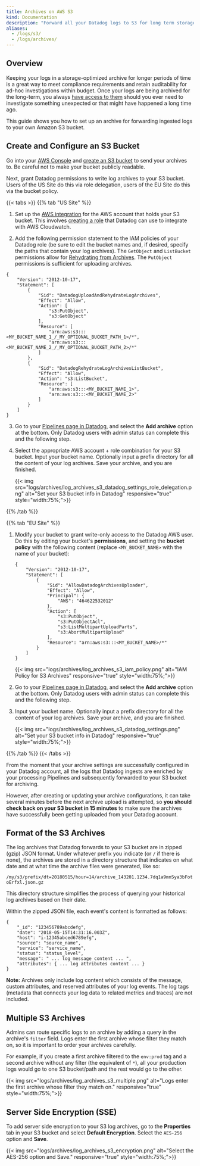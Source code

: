 ```yaml
---
title: Archives on AWS S3
kind: Documentation
description: "Forward all your Datadog logs to S3 for long term storage."
aliases:
  - /logs/s3/
  - /logs/archives/
---
```


## Overview

Keeping your logs in a storage-optimized archive for longer periods of time is a great way to meet compliance requirements and retain auditability for ad-hoc investigations within budget. Once your logs are being archived for the long-term, you always [have access to them][1] should you ever need to investigate something unexpected or that might have happened a long time ago. 

This guide shows you how to set up an archive for forwarding ingested logs to your own Amazon S3 bucket.
 
## Create and Configure an S3 Bucket

Go into your [AWS Console][2] and [create an S3 bucket][3] to send your archives to. Be careful not to make your bucket publicly readable. 

Next, grant Datadog permissions to write log archives to your S3 bucket. Users of the US Site do this via role delegation, users of the EU Site do this via the bucket policy.

{{< tabs >}}
{{% tab "US Site" %}}

1. Set up the [AWS integration][1] for the AWS account that holds your S3 bucket. This involves [creating a role][2] that Datadog can use to integrate with AWS Cloudwatch. 

2. Add the following permission statement to the IAM policies of your Datadog role (be sure to edit the bucket names and, if desired, specify the paths that contain your log archives). The `GetObject` and `ListBucket` permissions allow for [Rehydrating from Archives][3]. The `PutObject` permissions is sufficient for uploading archives.

```
{
    "Version": "2012-10-17",
    "Statement": [
        {
            "Sid": "DatadogUploadAndRehydrateLogArchives",
            "Effect": "Allow",
            "Action": [
                "s3:PutObject",
                "s3:GetObject"
            ],
            "Resource": [
                "arn:aws:s3:::<MY_BUCKET_NAME_1_/_MY_OPTIONAL_BUCKET_PATH_1>/*",
                "arn:aws:s3:::<MY_BUCKET_NAME_2_/_MY_OPTIONAL_BUCKET_PATH_2>/*"
            ]
        },
        {
            "Sid": "DatadogRehydrateLogArchivesListBucket",
            "Effect": "Allow",
            "Action": "s3:ListBucket",
            "Resource": [
                "arn:aws:s3:::<MY_BUCKET_NAME_1>",
                "arn:aws:s3:::<MY_BUCKET_NAME_2>"
            ]
        }
    ]
}
```

3. Go to your [Pipelines page in Datadog][4], and select the **Add archive** option at the bottom. Only Datadog users with admin status can complete this and the following step.

4. Select the appropriate AWS account + role combination for your S3 bucket. Input your bucket name. Optionally input a prefix directory for all the content of your log archives. Save your archive, and you are finished. 

    {{< img src="logs/archives/log_archives_s3_datadog_settings_role_delegation.png" alt="Set your S3 bucket info in Datadog" responsive="true" style="width:75%;">}}
    
[1]: https://app.datadoghq.com/account/settings#integrations/amazon-web-services
[2]: /integrations/amazon_web_services/?tab=allpermissions#installation
[3]: /logs/archives/rehydrating
[4]: https://app.datadoghq.com/logs/pipelines
{{% /tab %}}

{{% tab "EU Site" %}}

1. Modify your bucket to grant write-only access to the Datadog AWS user. Do this by editing your bucket's **permissions**, and setting the **bucket policy** with the following content (replace `<MY_BUCKET_NAME>` with the name of your bucket):

    ```
    {
        "Version": "2012-10-17",
        "Statement": [
            {
                "Sid": "AllowDatadogArchivesUploader",
                "Effect": "Allow",
                "Principal": {
                    "AWS": "464622532012"
                },
                "Action": [
                    "s3:PutObject",
                    "s3:PutObjectAcl",
                    "s3:ListMultipartUploadParts",
                    "s3:AbortMultipartUpload"
                ],
                "Resource": "arn:aws:s3:::<MY_BUCKET_NAME>/*"
            }
        ]
    }
    ```

    {{< img src="logs/archives/log_archives_s3_iam_policy.png" alt="IAM Policy for S3 Archives" responsive="true" style="width:75%;">}}

2. Go to your [Pipelines page in Datadog][1], and select the **Add archive** option at the bottom. Only Datadog users with admin status can complete this and the following step.

3. Input your bucket name. Optionally input a prefix directory for all the content of your log archives. Save your archive, and you are finished. 

    {{< img src="logs/archives/log_archives_s3_datadog_settings.png" alt="Set your S3 bucket info in Datadog" responsive="true" style="width:75%;">}}

[1]: https://app.datadoghq.com/logs/pipelines
{{% /tab %}}
{{< /tabs >}}

From the moment that your archive settings are successfully configured in your Datadog account, all the logs that Datadog ingests are enriched by your processing Pipelines and subsequently forwarded to your S3 bucket for archiving.

However, after creating or updating your archive configurations, it can take several minutes before the next archive upload is attempted, so **you should check back on your S3 bucket in 15 minutes** to make sure the archives have successfully been getting uploaded from your Datadog account. 

## Format of the S3 Archives

The log archives that Datadog forwards to your S3 bucket are in zipped (gzip) JSON format. Under whatever prefix you indicate (or `/` if there is none), the archives are stored in a directory structure that indicates on what date and at what time the archive files were generated, like so:

`/my/s3/prefix/dt=20180515/hour=14/archive_143201.1234.7dq1a9mnSya3bFotoErfxl.json.gz`

This directory structure simplifies the process of querying your historical log archives based on their date. 

Within the zipped JSON file, each event's content is formatted as follows:

```
{
    "_id": "123456789abcdefg",
    "date": "2018-05-15T14:31:16.003Z",
    "host": "i-12345abced6789efg",
    "source": "source_name",
    "service": "service_name",
    "status": "status_level",
    "message": " ... log message content ... ",
    "attributes": { ... log attributes content ... }
}
```

**Note:** Archives only include log content which consists of the message, custom attributes, and reserved attributes of your log events. The log tags (metadata that connects your log data to related metrics and traces) are not included.

## Multiple S3 Archives

Admins can route specific logs to an archive by adding a query in the archive's `filter` field. Logs enter the first archive whose filter they match on, so it is important to order your archives carefully. 

For example, if you create a first archive filtered to the `env:prod` tag and a second archive without any filter (the equivalent of `*`), all your production logs would go to one S3 bucket/path and the rest would go to the other.

{{< img src="logs/archives/log_archives_s3_multiple.png" alt="Logs enter the first archive whose filter they match on." responsive="true" style="width:75%;">}}

## Server Side Encryption (SSE)

To add server side encryption to your S3 log archives, go to the **Properties** tab in your S3 bucket and select **Default Encryption**. Select the `AES-256` option and **Save**.

{{< img src="logs/archives/log_archives_s3_encryption.png" alt="Select the AES-256 option and Save." responsive="true" style="width:75%;">}}

[1]: /logs/archives/rehydrating
[2]: https://s3.console.aws.amazon.com/s3
[3]: https://docs.aws.amazon.com/AmazonS3/latest/user-guide/create-bucket.html
